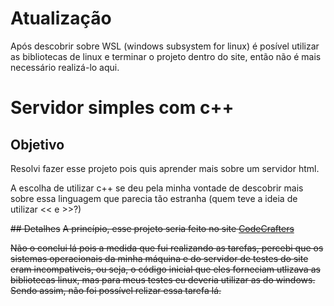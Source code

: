 # Atualização
  Após descobrir sobre WSL (windows subsystem for linux) é posível utilizar as bibliotecas de linux e terminar o projeto dentro do site, então não é mais necessário realizá-lo aqui.

# Servidor simples com c++

## Objetivo
  Resolvi fazer esse projeto pois quis aprender mais sobre um servidor html.
  
  A escolha de utilizar c++ se deu pela minha vontade de descobrir mais sobre essa linguagem que parecia tão estranha
  (quem teve a ideia de utilizar << e >>?)

~~## Detalhes~~
  ~~A princípio, esse projeto seria feito no site [CodeCrafters](https://app.codecrafters.io)~~
  
  ~~Não o conclui lá pois a medida que fui realizando as tarefas, percebi que os sistemas operacionais da minha máquina e do servidor
de testes do site eram incompativeis, ou seja, o código inicial que eles forneciam utlizava as bibliotecas linux, mas para meus   testes eu deveria utilizar as do windows. Sendo assim, não foi possível relizar essa tarefa lá.~~
